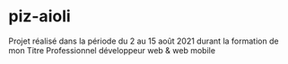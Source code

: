 # piz-aioli
Projet réalisé dans la période du 2 au 15 août 2021 durant la formation de mon Titre Professionnel développeur web &amp; web mobile

